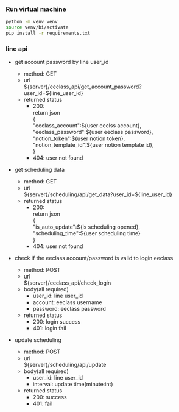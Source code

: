 ### Run virtual machine
```bash
python -m venv venv
source venv/bi/activate
pip install -r requirements.txt
```

### line api

- get account password by line user_id
  - method: GET
  - url\
      \$\{server\}/eeclass_api/get_account_password?user_id=\$\{line_user_id\}
  - returned status
    - 200:\
      return json\
      {\
        "eeclass_account":\$\{user eeclss account\}, \
        "eeclass_password":\$\{user eeclass password\},\
        "notion_token":\$\{user notion token\}, \
        "notion_template_id":\$\{user notion template id\},\
      }
    - 404: user not found

- get scheduling data
  - method: GET
  - url\
      \$\{server\}/scheduling/api/get_data?user_id=\$\{line_user_id\}
  - returned status
    - 200:\
      return json\
      {\
        "is_auto_update":\$\{is scheduling opened\},\
        "scheduling_time":\$\{user scheduling time\}\
      }
    - 404: user not found

- check if the eeclass account/password is valid to login eeclass
  - method: POST
  - url\
        \$\{server\}/eeclass_api/check_login
  - body(all required)
    - user_id: line user_id
    - account: eeclass username
    - password: eeclass password
  - returned status
    - 200: login success
    - 401: login fail

- update scheduling
  - method: POST
  - url\
        \$\{server\}/scheduling/api/update
  - body(all required)
    - user_id: line user_id
    - interval: update time(minute:int)
  - returned status
    - 200: success
    - 401: fail
